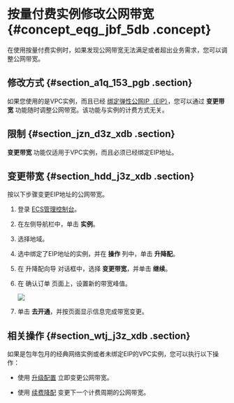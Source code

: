 # 按量付费实例修改公网带宽 {#concept_eqg_jbf_5db .concept}

在使用按量付费实例时，如果发现公网带宽无法满足或者超出业务需求，您可以调整公网带宽。

## 修改方式 {#section_a1q_153_pgb .section}

如果您使用的是VPC实例，而且已经 [绑定弹性公网IP（EIP）](https://www.alibabacloud.com/help/zh/doc-detail/27714.htm)，您可以通过 **变更带宽** 功能随时调整公网带宽。该功能与实例的计费方式无关。

## 限制 {#section_jzn_d3z_xdb .section}

**变更带宽** 功能仅适用于VPC实例，而且必须已经绑定EIP地址。

## 变更带宽 {#section_hdd_j3z_xdb .section}

按以下步骤变更EIP地址的公网带宽。

1.  登录 [ECS管理控制台](https://ecs.console.aliyun.com/?spm=a2c4g.11186623.2.9.FNEORG#/home)。
2.  在左侧导航栏中，单击 **实例**。
3.  选择地域。
4.  选中绑定了EIP地址的实例，并在 **操作** 列中，单击 **升降配**。
5.  在 升降配向导 对话框中，选择 **变更带宽**，并单击 **继续**。
6.  在 确认订单 页面上，设置新的带宽峰值。

    ![](http://static-aliyun-doc.oss-cn-hangzhou.aliyuncs.com/assets/img/9646/15510236605429_zh-CN.png)

7.  单击 **去开通**，并按页面显示信息完成带宽变更。

## 相关操作 {#section_wtj_j3z_xdb .section}

如果是包年包月的经典网络实例或者未绑定EIP的VPC实例，您可以执行以下操作：

-   使用 [升级配置](intl.zh-CN/实例/实例续费与变配/变更预付费实例/升配资源/预付费实例升级配置.md#) 立即变更公网带宽。

-   使用 [续费降配](../../../../../intl.zh-CN/产品定价/续费实例/续费降配.md#) 变更下一个计费周期的公网带宽。


